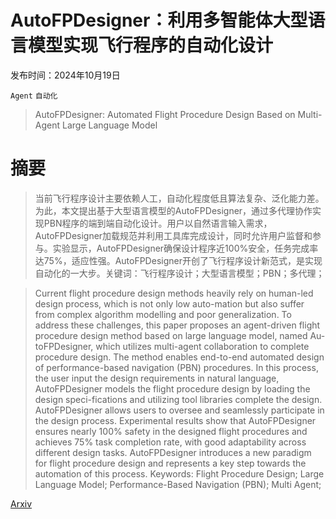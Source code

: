 # AutoFPDesigner：利用多智能体大型语言模型实现飞行程序的自动化设计

发布时间：2024年10月19日

`Agent` `自动化`

> AutoFPDesigner: Automated Flight Procedure Design Based on Multi-Agent Large Language Model

# 摘要

> 当前飞行程序设计主要依赖人工，自动化程度低且算法复杂、泛化能力差。为此，本文提出基于大型语言模型的AutoFPDesigner，通过多代理协作实现PBN程序的端到端自动化设计。用户以自然语言输入需求，AutoFPDesigner加载规范并利用工具库完成设计，同时允许用户监督和参与。实验显示，AutoFPDesigner确保设计程序近100%安全，任务完成率达75%，适应性强。AutoFPDesigner开创了飞行程序设计新范式，是实现自动化的一大步。关键词：飞行程序设计；大型语言模型；PBN；多代理；

> Current flight procedure design methods heavily rely on human-led design process, which is not only low auto-mation but also suffer from complex algorithm modelling and poor generalization. To address these challenges, this paper proposes an agent-driven flight procedure design method based on large language model, named Au-toFPDesigner, which utilizes multi-agent collaboration to complete procedure design. The method enables end-to-end automated design of performance-based navigation (PBN) procedures. In this process, the user input the design requirements in natural language, AutoFPDesigner models the flight procedure design by loading the design speci-fications and utilizing tool libraries complete the design. AutoFPDesigner allows users to oversee and seamlessly participate in the design process. Experimental results show that AutoFPDesigner ensures nearly 100% safety in the designed flight procedures and achieves 75% task completion rate, with good adaptability across different design tasks. AutoFPDesigner introduces a new paradigm for flight procedure design and represents a key step towards the automation of this process. Keywords: Flight Procedure Design; Large Language Model; Performance-Based Navigation (PBN); Multi Agent;

[Arxiv](https://arxiv.org/abs/2410.14989)